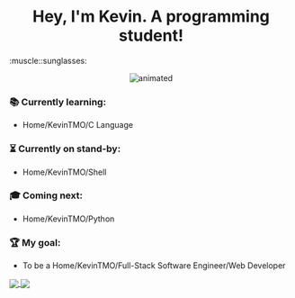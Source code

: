 <h1 align="center">Hey, I'm Kevin. A programming student!</h1>:muscle::sunglasses:  

<p align="center">
  <img src="https://media.giphy.com/media/RbDKaczqWovIugyJmW/giphy.gif" alt="animated" />
</p>

### :books: Currently learning:                                                                                                   
- Home/KevinTMO/C Language

### :hourglass_flowing_sand: Currently on stand-by:
- Home/KevinTMO/Shell

### :mortar_board: Coming next:
- Home/KevinTMO/Python

### :trophy: My goal:
- To be a Home/KevinTMO/Full-Stack Software Engineer/Web Developer

<a href="https://github.com/KevinTMO/github-readme-stats">
  <img align="center" src="https://github-readme-stats.vercel.app/api?username=KevinTMO&show_icons=true&theme=synthwave" /> 
</a>

<a href="https://github.com/KevinTMO/holbertonschool-low_level_programming">
  <img align="center" src="https://github-readme-stats.vercel.app/api/top-langs/?username=KevinTMO&theme=synthwave" />
</a>
                           

